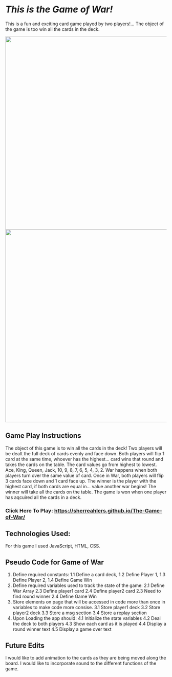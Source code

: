 # *This is the Game of War!*

This is a fun and exciting card game played by two players!...
The object of the game is too win all the cards in the deck.

<img src="https://i.imgur.com/yz4L4Rc.jpg" width="600">
<img src="https://i.imgur.com/AJXFFGF.jpg" width="600">

## Game Play Instructions
The object of this game is to win all the cards in the deck! 
Two players will be dealt the full deck of cards evenly and face down.
Both players will flip 1 card at the same time, whoever has the highest...
card wins that round and takes the cards on the table.
The card values go from highest to lowest.
Ace, King, Queen, Jack, 10, 9, 8, 7, 6, 5, 4, 3, 2.
War happens when both players turn over the same value of card.
Once in War, both players will flip 3 cards face down and 1 card face up.
The winner is the player with the highest card, if both cards are equal in...
value another war begins!
The winner will take all the cards on the table.
The game is won when one player has aqcuired all the cards in a deck.

### Click Here To Play: <https://sherreahlers.github.io/The-Game-of-War/>

## Technologies Used:
For this game I used JavaScript, HTML, CSS.

## Pseudo Code for Game of War
1. Define required constants:
    1.1 Define a card deck,
    1.2 Define Player 1,
    1.3 Define Player 2,
    1.4 Define Game Win
2. Define required variables used to track the state of the game:
    2.1 Define War Array
    2.3 Define player1 card
    2.4 Define player2 card
    2.3 Need to find round winner
    2.4 Define Game Win
3. Store elements on page that will be accessed in code more than once in variables to make code more consise.
    3.1 Store player1 deck
    3.2 Store player2 deck
    3.3 Store a msg section
    3.4 Store a replay section
4. Upon Loading the app should: 
    4.1 Initialize the state variables
    4.2 Deal the deck to both players
    4.3 Show each card as it is played
    4.4 Display a round winner text
    4.5 Display a game over text

## Future Edits
I would like to add animation to the cards as they are being moved along the board.
I would like to incorporate sound to the different functions of the game.